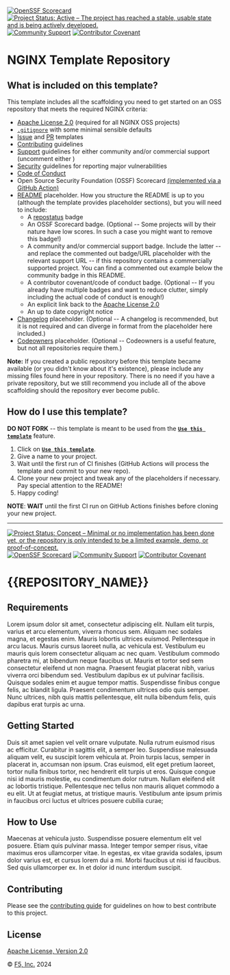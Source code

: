 [![OpenSSF Scorecard](https://api.securityscorecards.dev/projects/github.com/nginxinc/template-repository/badge)](https://securityscorecards.dev/viewer/?uri=github.com/nginxinc/template-repository)
[![Project Status: Active – The project has reached a stable, usable state and is being actively developed.](https://www.repostatus.org/badges/latest/active.svg)](https://www.repostatus.org/#active)
[![Community Support](https://badgen.net/badge/support/community/cyan?icon=awesome)](https://github.com/nginxinc/template-repository/blob/main/SUPPORT.md)
[![Contributor Covenant](https://img.shields.io/badge/Contributor%20Covenant-2.1-4baaaa.svg)](https://github.com/nginxinc/template-repository/main/CODE_OF_CONDUCT.md)

# NGINX Template Repository

## What is included on this template?

This template includes all the scaffolding you need to get started on an OSS repository that meets the required NGINX criteria:

- [Apache License 2.0](/LICENSE) (required for all NGINX OSS projects)
- [`.gitignore`](/.gitignore) with some minimal sensible defaults
- [Issue](/.github/ISSUE_TEMPLATE) and [PR](/.github//pull_request_template.md) templates
- [Contributing](/CONTRIBUTING.md) guidelines
- [Support](/SUPPORT.md) guidelines for either community and/or commercial support (uncomment either )
- [Security](/SECURITY.md) guidelines for reporting major vulnerabilities
- [Code of Conduct](/CODE_OF_CONDUCT.md)
- Open Source Security Foundation (OSSF) Scorecard [(implemented via a GitHub Action)](/.github/workflows/ossf_scorecard.yml)
- [README](/README.md) placeholder. How you structure the README is up to you (although the template provides placeholder sections), but you will need to include:
  - A [repostatus](https://www.repostatus.org/) badge
  - An OSSF Scorecard badge. (Optional -- Some projects will by their nature have low scores. In such a case you might want to remove this badge!)
  - A community and/or commercial support badge. Include the latter -- and replace the commented out badge/URL placeholder with the relevant support URL -- if this repository contains a commercially supported project. You can find a commented out example below the community badge in this README.
  - A contributor covenant/code of conduct badge. (Optional -- If you already have multiple badges and want to reduce clutter, simply including the actual code of conduct is enough!)
  - An explicit link back to the [Apache License 2.0](/LICENSE)
  - An up to date copyright notice
- [Changelog](/CHANGELOG.md) placeholder. (Optional -- A changelog is recommended, but it is not required and can diverge in format from the placeholder here included.)
- [Codeowners](/.github/CODEOWNERS) placeholder. (Optional -- Codeowners is a useful feature, but not all repositories require them.)

**Note:** If you created a public repository before this template became available (or you didn't know about it's existence), please include any missing files found here in your repository. There is no need if you have a private repository, but we still recommend you include all of the above scaffolding should the repository ever become public.

## How do I use this template?

**DO NOT FORK** -- this template is meant to be used from the **[`Use this template`](https://github.com/nginxinc/template-repository/generate)** feature.

1. Click on **[`Use this template`](https://github.com/nginxinc/template-repository/generate)**.
2. Give a name to your project.
3. Wait until the first run of CI finishes (GitHub Actions will process the template and commit to your new repo).
4. Clone your new project and tweak any of the placeholders if necessary. Pay special attention to the README!
5. Happy coding!

**NOTE**: **WAIT** until the first CI run on GitHub Actions finishes before cloning your new project.

---

<!--  DELETE THE LINES ABOVE THIS AND WRITE YOUR PROJECT README BELOW -- PLACEHOLDER SECTIONS HAVE BEEN INCLUDED FOR YOUR CONVENIENCE -->

[![Project Status: Concept – Minimal or no implementation has been done yet, or the repository is only intended to be a limited example, demo, or proof-of-concept.](https://www.repostatus.org/badges/latest/concept.svg)](https://www.repostatus.org/#concept)
[![OpenSSF Scorecard](https://api.securityscorecards.dev/projects/github.com/{{REPOSITORY_OWNER}}/{{REPOSITORY_URL}}/badge)](https://securityscorecards.dev/viewer/?uri=github.com/{{REPOSITORY_OWNER}}/{{REPOSITORY_URL}})
[![Community Support](https://badgen.net/badge/support/community/cyan?icon=awesome)](/SUPPORT.md) <!-- [![Commercial Support](https://badgen.net/badge/support/commercial/cyan?icon=awesome)](<Insert URL>) -->
[![Contributor Covenant](https://img.shields.io/badge/Contributor%20Covenant-2.1-4baaaa.svg)](/CODE_OF_CONDUCT.md)

# {{REPOSITORY_NAME}}

## Requirements

Lorem ipsum dolor sit amet, consectetur adipiscing elit. Nullam elit turpis, varius et arcu elementum, viverra rhoncus sem. Aliquam nec sodales magna, et egestas enim. Mauris lobortis ultrices euismod. Pellentesque in arcu lacus. Mauris cursus laoreet nulla, ac vehicula est. Vestibulum eu mauris quis lorem consectetur aliquam ac nec quam. Vestibulum commodo pharetra mi, at bibendum neque faucibus ut. Mauris et tortor sed sem consectetur eleifend ut non magna. Praesent feugiat placerat nibh, varius viverra orci bibendum sed. Vestibulum dapibus ex ut pulvinar facilisis. Quisque sodales enim et augue tempor mattis. Suspendisse finibus congue felis, ac blandit ligula. Praesent condimentum ultrices odio quis semper. Nunc ultrices, nibh quis mattis pellentesque, elit nulla bibendum felis, quis dapibus erat turpis ac urna.

## Getting Started

Duis sit amet sapien vel velit ornare vulputate. Nulla rutrum euismod risus ac efficitur. Curabitur in sagittis elit, a semper leo. Suspendisse malesuada aliquam velit, eu suscipit lorem vehicula at. Proin turpis lacus, semper in placerat in, accumsan non ipsum. Cras euismod, elit eget pretium laoreet, tortor nulla finibus tortor, nec hendrerit elit turpis ut eros. Quisque congue nisi id mauris molestie, eu condimentum dolor rutrum. Nullam eleifend elit ac lobortis tristique. Pellentesque nec tellus non mauris aliquet commodo a eu elit. Ut at feugiat metus, at tristique mauris. Vestibulum ante ipsum primis in faucibus orci luctus et ultrices posuere cubilia curae;

## How to Use

Maecenas at vehicula justo. Suspendisse posuere elementum elit vel posuere. Etiam quis pulvinar massa. Integer tempor semper risus, vitae maximus eros ullamcorper vitae. In egestas, ex vitae gravida sodales, ipsum dolor varius est, et cursus lorem dui a mi. Morbi faucibus ut nisi id faucibus. Sed quis ullamcorper ex. In et dolor id nunc interdum suscipit.

## Contributing

Please see the [contributing guide](/CONTRIBUTING.md) for guidelines on how to best contribute to this project.

## License

[Apache License, Version 2.0](/LICENSE)

&copy; [F5, Inc.](https://www.f5.com/) 2024
